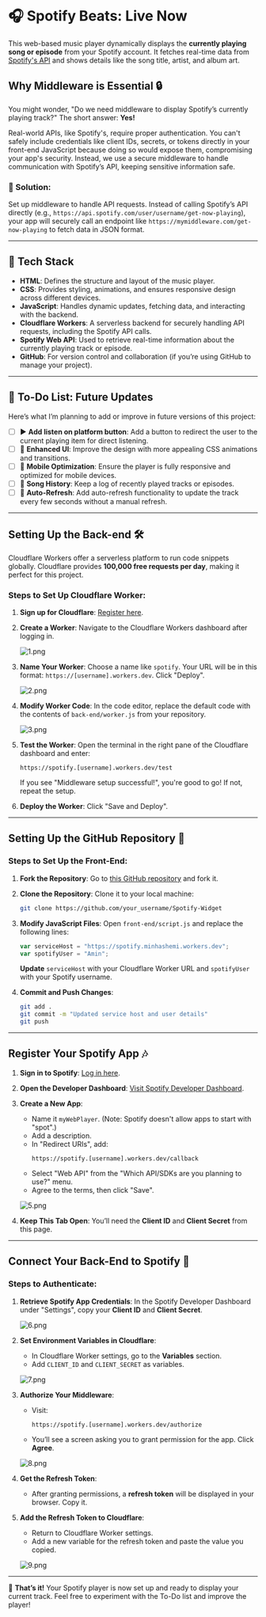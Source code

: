 # 🎧 Spotify Beats: Live Now

This web-based music player dynamically displays the **currently playing song or episode** from your Spotify account. It fetches real-time data from [Spotify's API](https://developer.spotify.com/documentation/web-api/reference/get-the-users-currently-playing-track?additional_types=episode) and shows details like the song title, artist, and album art.

## Why Middleware is Essential 🔒

You might wonder, "Do we need middleware to display Spotify’s currently playing track?" The short answer: **Yes!** 

Real-world APIs, like Spotify's, require proper authentication. You can't safely include credentials like client IDs, secrets, or tokens directly in your front-end JavaScript because doing so would expose them, compromising your app's security. Instead, we use a secure middleware to handle communication with Spotify’s API, keeping sensitive information safe.

### 🎯 Solution:
Set up middleware to handle API requests. Instead of calling Spotify’s API directly (e.g., `https://api.spotify.com/user/username/get-now-playing`), your app will securely call an endpoint like `https://mymiddleware.com/get-now-playing` to fetch data in JSON format.

---
## 🔧 Tech Stack

- **HTML**: Defines the structure and layout of the music player.
- **CSS**: Provides styling, animations, and ensures responsive design across different devices.
- **JavaScript**: Handles dynamic updates, fetching data, and interacting with the backend.
- **Cloudflare Workers**: A serverless backend for securely handling API requests, including the Spotify API calls.
- **Spotify Web API**: Used to retrieve real-time information about the currently playing track or episode.
- **GitHub**: For version control and collaboration (if you’re using GitHub to manage your project).
  
---

## 📝 To-Do List: Future Updates

Here’s what I’m planning to add or improve in future versions of this project:

- [ ] ▶️ **Add listen on platform button**: Add a button to redirect the user to the current playing item for direct listening.
- [ ] 🎨 **Enhanced UI**: Improve the design with more appealing CSS animations and transitions.
- [ ] 📱 **Mobile Optimization**: Ensure the player is fully responsive and optimized for mobile devices.
- [ ] 🎵 **Song History**: Keep a log of recently played tracks or episodes.
- [ ] 🔄 **Auto-Refresh**: Add auto-refresh functionality to update the track every few seconds without a manual refresh.

---

## Setting Up the Back-end 🛠

Cloudflare Workers offer a serverless platform to run code snippets globally. Cloudflare provides **100,000 free requests per day**, making it perfect for this project.

### Steps to Set Up Cloudflare Worker:

1. **Sign up for Cloudflare**: [Register here](https://dash.cloudflare.com/sign-up/workers).
2. **Create a Worker**: Navigate to the Cloudflare Workers dashboard after logging in.
   
   ![1.png](https://raw.githubusercontent.com/minhashemi/Spotify/main/img/1.png)

3. **Name Your Worker**: Choose a name like `spotify`. Your URL will be in this format: `https://[username].workers.dev`. Click "Deploy".
   
   ![2.png](https://raw.githubusercontent.com/minhashemi/Spotify/main/img/2.png)

4. **Modify Worker Code**: In the code editor, replace the default code with the contents of `back-end/worker.js` from your repository.
   
   ![3.png](https://raw.githubusercontent.com/minhashemi/Spotify/main/img/3.png)

5. **Test the Worker**: Open the terminal in the right pane of the Cloudflare dashboard and enter:
   ```url
   https://spotify.[username].workers.dev/test
   ```
   
   If you see "Middleware setup successful!", you're good to go! If not, repeat the setup.

6. **Deploy the Worker**: Click "Save and Deploy".

---

## Setting Up the GitHub Repository 📂

### Steps to Set Up the Front-End:

1. **Fork the Repository**: Go to [this GitHub repository](https://github.com/minhashemi/Spotify) and fork it.
   
2. **Clone the Repository**: Clone it to your local machine:
   ```bash
   git clone https://github.com/your_username/Spotify-Widget
   ```

3. **Modify JavaScript Files**: Open `front-end/script.js` and replace the following lines:
   ```javascript
   var serviceHost = "https://spotify.minhashemi.workers.dev";
   var spotifyUser = "Amin";
   ```
   **Update** `serviceHost` with your Cloudflare Worker URL and `spotifyUser` with your Spotify username.

4. **Commit and Push Changes**:
   ```bash
   git add .
   git commit -m "Updated service host and user details"
   git push
   ```

---

## Register Your Spotify App 🎶

1. **Sign in to Spotify**: [Log in here](https://accounts.spotify.com).
2. **Open the Developer Dashboard**: [Visit Spotify Developer Dashboard](https://developer.spotify.com/dashboard/applications).
3. **Create a New App**:
   - Name it `myWebPlayer`. (Note: Spotify doesn't allow apps to start with "spot".)
   - Add a description.
   - In "Redirect URIs", add:  
     ```url
     https://spotify.[username].workers.dev/callback
     ```
   - Select "Web API" from the "Which API/SDKs are you planning to use?" menu.
   - Agree to the terms, then click "Save".
   
   ![5.png](https://raw.githubusercontent.com/minhashemi/Spotify/main/img/5.png)

4. **Keep This Tab Open**: You’ll need the **Client ID** and **Client Secret** from this page.

---

## Connect Your Back-End to Spotify 🔗

### Steps to Authenticate:

1. **Retrieve Spotify App Credentials**: In the Spotify Developer Dashboard under "Settings", copy your **Client ID** and **Client Secret**.

   ![6.png](https://raw.githubusercontent.com/minhashemi/Spotify/main/img/6.png)

2. **Set Environment Variables in Cloudflare**:
   - In Cloudflare Worker settings, go to the **Variables** section.
   - Add `CLIENT_ID` and `CLIENT_SECRET` as variables.
   
   ![7.png](https://raw.githubusercontent.com/minhashemi/Spotify/main/img/7.png)

3. **Authorize Your Middleware**:
   - Visit:  
     ```url
     https://spotify.[username].workers.dev/authorize
     ```
   - You’ll see a screen asking you to grant permission for the app. Click **Agree**.

   ![8.png](https://raw.githubusercontent.com/minhashemi/Spotify/main/img/8.png)

4. **Get the Refresh Token**:
   - After granting permissions, a **refresh token** will be displayed in your browser. Copy it.

5. **Add the Refresh Token to Cloudflare**:
   - Return to Cloudflare Worker settings.
   - Add a new variable for the refresh token and paste the value you copied.
   
   ![9.png](https://raw.githubusercontent.com/minhashemi/Spotify/main/img/9.png)

---

🎉 **That’s it!** Your Spotify player is now set up and ready to display your current track. Feel free to experiment with the To-Do list and improve the player!

